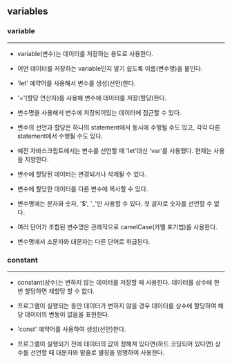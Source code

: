 ## variables

### variable
---

- variable(변수)는 데이터를 저장하는 용도로 사용한다.

- 어떤 데이터를 저장하는 variable인지 알기 쉽도록 이름(변수명)을 붙인다.

- 'let' 예약어를 사용해서 변수를 생성(선언)한다.

- '='(할당 연산자)를 사용해 변수에 데이터를 저장(할당)한다.

- 변수명을 사용해서 변수에 저장되어있는 데이터에 접근할 수 있다.

- 변수의 선언과 할당은 하나의 statement에서 동시에 수행될 수도 있고, 각각 다른 statement에서 수행될 수도 있다.

- 예전 자바스크립트에서는 변수를 선언할 때 'let'대신 'var'를 사용했다. 현재는 사용을 지양한다.

- 변수에 할당된 데이터는 변경되거나 삭제될 수 있다.

- 변수에 할당한 데이터를 다른 변수에 복사할 수 있다.

- 변수명에는 문자와 숫자, '$', '_'만 사용할 수 있다. 첫 글자로 숫자를 선언할 수 없다.

- 여러 단어가 조합된 변수명은 관례적으로 camelCase(카멜 표기법)를 사용한다.

- 변수명에서 소문자와 대문자는 다른 단어로 취급된다.

### constant
---

- constant(상수)는 변하지 않는 데이터를 저장할 때 사용한다. 데이터를 상수에 한번 할당하면 재할당 할 수 없다.

- 프로그램이 실행되는 동안 데이터가 변하지 않을 경우 데이터를 상수에 할당하여 해당 데이터의 변동이 없음을 표현한다.

- 'const' 예약어를 사용하여 생성(선언)한다.

- 프로그램이 실행되기 전에 데이터의 값이 정해져 있다면(하드 코딩되어 있다면) 상수를 선언할 때 대문자와 밑줄로 별칭을 명명하여 사용한다.